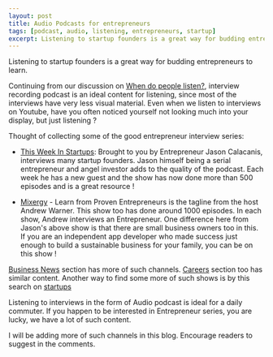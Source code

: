 ```yaml
---
layout: post
title: Audio Podcasts for entrepreneurs
tags: [podcast, audio, listening, entrepreneurs, startup]
excerpt: Listening to startup founders is a great way for budding entrepreneurs to learn.
---
```


Listening to startup founders is a great way for budding entrepreneurs to learn.

Continuing from our discussion on [When do people listen?](/when-do-people-listen/), interview recording podcast is an ideal content for listening, since most of the interviews have very less visual material. Even when we listen to interviews on Youtube, have you often noticed yourself not looking much into your display, but just listening ?

Thought of collecting some of the good entrepreneur interview series:

-	[This Week In Startups](http://www.airingpods.com/pods/this-week-in-startups-audio): Brought to you by Entrepreneur Jason Calacanis, interviews many startup founders. Jason himself being a serial entrepreneur and angel investor adds to the quality of the podcast. Each week he has a new guest and the show has now done more than 500 episodes and is a great resource !

-	[Mixergy](http://www.airingpods.com/pods/business-tips-for-startups-by-proven-entrepreneurs-mixergy) - Learn from Proven Entrepreneurs is the tagline from the host Andrew Warner. This show too has done around 1000 episodes. In each show, Andrew interviews an Entrepreneur. One difference here from Jason's above show is that there are small business owners too in this. If you are an independent app developer who made success just enough to build a sustainable business for your family, you can be on this show !


[Business News](http://www.airingpods.com/cats/business-news) section has more of such channels.
[Careers](http://www.airingpods.com/cats/careers) section too has similar content.
Another way to find some more of such shows is by this search on [startups](http://www.airingpods.com/search?q=startup)

Listening to interviews in the form of Audio podcast is ideal for a daily commuter. If you happen to be interested in Entrepreneur series, you are lucky, we have a lot of such content.

I will be adding more of such channels in this blog. Encourage readers to suggest in the comments.

